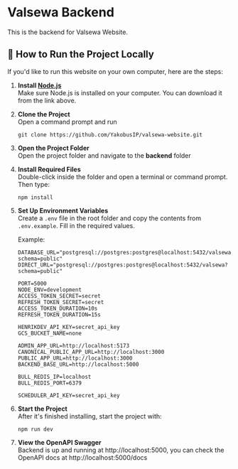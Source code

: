 # Valsewa Backend

This is the backend for Valsewa Website.

## 🔧 How to Run the Project Locally

If you'd like to run this website on your own computer, here are the steps:

1. **Install [Node.js](https://nodejs.org/)**  
   Make sure Node.js is installed on your computer. You can download it from the link above.

2. **Clone the Project**  
   Open a command prompt and run

   ```
   git clone https://github.com/YakobusIP/valsewa-website.git
   ```

3. **Open the Project Folder**  
   Open the project folder and navigate to the **backend** folder

4. **Install Required Files**  
   Double-click inside the folder and open a terminal or command prompt. Then type:

   ```
   npm install
   ```

5. **Set Up Environment Variables**  
   Create a `.env` file in the root folder and copy the contents from `.env.example`. Fill in the required values.

   Example:

   ```
   DATABASE_URL="postgresql://postgres:postgres@localhost:5432/valsewa?schema=public"
   DIRECT_URL="postgresql://postgres:postgres@localhost:5432/valsewa?schema=public"

   PORT=5000
   NODE_ENV=development
   ACCESS_TOKEN_SECRET=secret
   REFRESH_TOKEN_SECRET=secret
   ACCESS_TOKEN_DURATION=10s
   REFRESH_TOKEN_DURATION=15s

   HENRIKDEV_API_KEY=secret_api_key
   GCS_BUCKET_NAME=none

   ADMIN_APP_URL=http://localhost:5173
   CANONICAL_PUBLIC_APP_URL=http://localhost:3000
   PUBLIC_APP_URL=http://localhost:3000
   BACKEND_BASE_URL=http://localhost:5000

   BULL_REDIS_IP=localhost
   BULL_REDIS_PORT=6379

   SCHEDULER_API_KEY=secret_api_key
   ```

6. **Start the Project**  
   After it's finished installing, start the project with:

   ```
   npm run dev
   ```

7. **View the OpenAPI Swagger**  
   Backend is up and running at http://localhost:5000, you can check the OpenAPI docs at http://localhost:5000/docs
